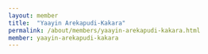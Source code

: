 ```yaml
---
layout: member
title:  "Yaayin Arekapudi-Kakara"
permalink: /about/members/yaayin-arekapudi-kakara.html
member: yaayin-arekapudi-kakara
---
```

